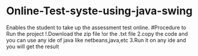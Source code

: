 # Online-Test-syste-using-java-swing
Enables the student to take up the assessment test online.
#Procedure to Run the project
!.Download the zip file 
!or the .txt file
2.copy the code and you can use any  ide of java like netbeans,java,etc
3.Run it on any ide and you will get the result 

